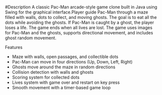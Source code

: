 #Description
A classic Pac-Man arcade-style game clone built in Java using Swing for the graphical interface.Player guide Pac-Man through a maze filled with walls, dots to collect, and moving ghosts. The goal is to eat all the dots while avoiding the ghosts. If Pac-Man is caught by a ghost, the player loses a life. The game ends when all lives are lost.
The game uses images for Pac-Man and the ghosts, supports directional movement, and includes ghost random movement.

Features
- Maze with walls, open passages, and collectible dots
- Pac-Man can move in four directions (Up, Down, Left, Right)
- Ghosts move around the maze in random directions
- Collision detection with walls and ghosts
- Scoring system for collected dots
- Lives system with game over and restart on key press
- Smooth movement with a timer-based game loop


